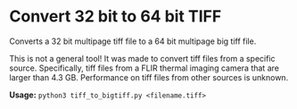 # Convert 32 bit to 64 bit TIFF

Converts a 32 bit multipage tiff file to a 64 bit multipage big tiff file.

This is not a general tool! It was made to convert tiff files from a specific source. 
Specifically, tiff files from a FLIR thermal imaging camera that are larger than 4.3 GB.
Performance on tiff files from other sources is unknown. 

**Usage:** `python3 tiff_to_bigtiff.py <filename.tiff>`
